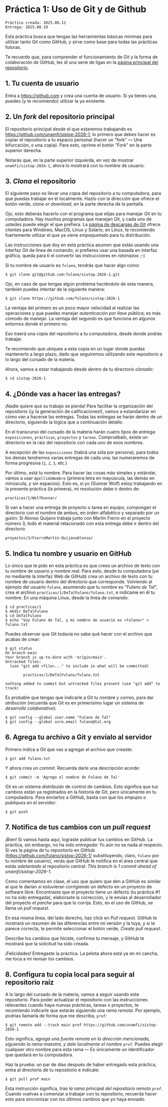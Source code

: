 # Práctica 1: Uso de Git y de Github

    Práctica creada: 2025.08.12
	Entrega: 2025.08.19

Esta práctica busca que tengas las herramientas básicas mínimas para
utilizar tanto Git como GitHub, y sirve como base para todas las
prácticas futuras.

Te recuerdo que, para comprender el funcionamiento de Git y la forma
de colaboración de GitHub, les dí una serie de ligas en la
[página principal del repositorio](https://github.com/unamfi/sistop-2026-1).

## 1. Tu cuenta de usuario

Entra a https://github.com y crea una cuenta de usuario. Si ya tienes
una, puedes (y te recomiendo) utilizar la ya existente.

## 2. Un *fork* del repositorio principal

El repositorio principal desde el que estaremos trabajando es
<https://github.com/unamfi/sistop-2026-1>; lo primero que debes hacer
es copiar el repositorio a tu espacio personal (hacer un "fork" — Una
bifurcación, o una copia). Para esto, oprime el botón "Fork" en la
parte superior derecha.

Notarás que, en la parte superior izquierda, en vez de mostrar
`unamfi/sistop-2026-1`, ahora lo mostrará con tu nombre de usuario.

## 3. *Clona* el repositorio

El siguiente paso es llevar una copia del repositorio a tu
computadora, para que puedas trabajar en él localmente. Hazlo con la
dirección que ofrece el botón verde, *clone or download*, en la parte
derecha de la pantalla.

Ojo, esto deberás hacerlo con el programa que elijas para manejar
*Git* en tu computadora. Hay muchos programas que manejan Git, y cada
uno de ustedes puede elegir el que prefiera. La
[página de descargas de Git](https://git-scm.com/downloads) ofrece
clientes para Windows, MacOS, Linux y Solaris; en Linux, te recomiendo
fuertemente utilizar el que ya viene *empaquetado* para tu
distribución.

Las instrucciones que doy en esta práctica asumen que estás usando una
interfaz Git de línea de comando; si prefieres usar una basada en
interfaz gráfica, queda para tí el convertir las instrucciones en
*ratonazos* ;-)

Si tu nombre de usuario es `fulano`, tendrás que hacer algo como:

    $ git clone git@github.com:fulano/sistop-2026-1.git

Ojo, en caso de que tengas algún problema haciéndolo de esta manera,
también puedes intentar de la siguiente manera:

    $ git clone https://github.com/fulano/sistop-2026-1

La ventaja del primero es un poco mayor velocidad al realizar las
operaciones y que puedes manejar *autenticación por llave pública*; es
más cómodo de manejar. La ventaja del segundo es que funciona en
algunos entornos donde el primero no.

Eso traerá una copia del repositorio a tu computadora, desde donde
podrás trabajar.

Te recomiendo que ubiques a esta copia en un lugar donde puedas
mantenerlo a largo plazo, dado que seguiremos utilizando este
repositorio a lo largo del cursado de la materia.

Ahora, vamos a estar trabajando desde *dentro* de tu directorio
*clonado*:

    $ cd sistop-2026-1

## 4. ¿Dónde vas a hacer las entregas?

¡Nadie quiere que su trabajo se pierda! Para facilitar la organización
del repositorio (¡y la generación de calificaciones!), vamos a
estandarizar en cómo van a hacerse las entregas.  Todas las entregas
se harán dentro de un directorio, siguiendo la lógica que a
continuación detallo.

En el transcurso del cursado de la materia harán cuatro tipos de
entrega: `exposiciones`, `prácticas`, `proyectos` y
`tareas`. Compruébalo, existe un directorio en la raiz del repositorio
con cada uno de esos nombres.

A excepción de las `exposiciones` (habrá una sóla por persona), para
todos los demás tendremos varias entregas de cada una; las numeraremos
de forma progresiva (`1`, `2`, `3`, etc.)

Por último, está tu nombre. Para hacer las cosas más simples y
estándar, vamos a usar `ApellidoNombre` (primera letra en mayúscula,
las demás en minúscula, y sin espacios). Esto es, si yo (Gunnar Wolf)
estoy trabajando en la presente práctica (la primera), mi resolución
debe ir dentro de:

    practicas/1/WolfGunnar/

Si van a hacer una entrega de proyecto o tarea en equipo, compongan el
directorio con el nombre de ambos, en órden alfabético y separado por
un guión: Si Alonso Quijano trabaja junto con Martín Fierro en el
proyecto número 3, todo el material relacionado con esta entrega debe
ir dentro del directorio

    proyectos/3/FierroMartín-QuijanoAlonso/

## 5. Indica tu nombre y usuario en GitHub

Lo único que te pido en esta práctica es que crees un archivo de texto
con tu nombre de usuario y nombre real. Para esto, desde tu
computadora (*ya no* mediante la interfaz Web de GitHub) crea un
archivo de texto con tu nombre de usuario dentro del directorio que
corresponde. Volviendo al ejemplo del usuario `fulano`, asumiendo que
tu nombre es "*Fulano de Tal*", crea el archivo
`practicas/1/DeTalFulano/fulano.txt`, e indícame en él tu nombre. En
una máquina Linux, desde la línea de comando:

    $ cd practicas/1
	$ mkdir DeTalFulano
	$ cd DeTalFulano
    $ echo "Soy Fulano de Tal, y mi nombre de usuario es «fulano»" > fulano.txt

Puedes observar que Git todavía no sabe qué hacer con el archivo que
acabas de crear:

    $ git status
	On branch main
	Your branch is up-to-date with 'origin/main'.
	Untracked files:
	  (use "git add <file>..." to include in what will be committed)

        	practicas/1/DeTalFulano/fulano.txt

    nothing added to commit but untracked files present (use "git add" to track)

Es probable que tengas que indicarle a Git tu nombre y correo, para
dar *atribución* (recuerda que Git es en primerísimo lugar un sistema
de *desarrollo colaborativo*):

    $ git config --global user.name "Fulano de Tal"
	$ git config --global usre.email fulano@tal.org

## 6. Agrega tu archivo a Git y envíalo al servidor

Primero indica a Git que vas a agregar el archivo que creaste:

    $ git add fulano.txt

Y ahora crea un *commit*. Recuerda darle una descripción acorde:

    $ git commit -m 'Agrego el nombre de Fulano de Tal'

Git es un sistema *distribuido* de control de cambios. Esto significa
que tus cambios están ya registrados en la historia de Git, pero
únicamente en tu computadora. Para enviarlos a GitHub, basta con que
los *empujes* o *publiques* en el servidor:

    $ git push

## 7. Notifica de tus cambios con un *pull request*

¡Bien! Si vamos hasta aquí, lograste publicar tus cambios en
GitHub. La práctica, sin embargo, no ha sido *entregada*: Yo aún no se
nada al respecto. Si ves la página de tu repositorio en GitHub
(https://github.com/fulano/sistop-2026-1/ substituyendo, claro,
`fulano` por tu nombre de usuario), verás que GitHub te notifica en el
área central que estás *adelantado* al repositorio central: *This
branch is 1 commit ahead of unamfi/sistop-2026-1*.

Como comentamos en clase, el uso que quiero que den a GitHub es
similar al que le darían si estuvieran corrigiendo un defecto en un
proyecto de software libre: Encontraste que el proyecto tiene un
defecto (tu práctica #1 no ha sido entregada), elaboraste la
corrección, y le envías al desarrollador del proyecto el *parche* para
que lo corrija. Esto, en el uso de GitHub, se llama un *pull request*.

En esa misma línea, del lado derecho, haz click en *Pull
request*. GitHub te mostrará un resumen de las diferencias entre mi
versión y la tuya, y si te parece correcta, te permite seleccionar el
botón verde, *Create pull request*.

Describe los cambios que hiciste, confirma tu mensaje, y GitHub te
mostrará que la solicitud ha sido creada.

¡Felicidades! Entregaste la práctica. La pelota ahora está ya en mi
cancha, me toca a mi revisar los cambios.

## 8. Configura tu copia local para seguir al repositorio raiz

A lo largo del cursado de la materia, vamos a seguir usando este
repositorio. Para poder actualizar el repositorio con las
instrucciones relevantes cuando haya nuevas prácticas, tareas o
proyectos, te recomiendo indicarle que estarás siguiendo una *rama
remota*. Por ejemplo, podrías llamarla de forma que me describa, `prof`:

    $ git remote add --track main prof https://github.com/unamfi/sistop-2026-1

Esto significa, *agrega una fuente remota en la dirección mencionada,
siguiendo la rama maestra, y dale localmente el nombre `prof`*. Puedes
elegir cualquier otro nombre para esta rama — Es únicamente un
identificador que quedará en tu computadora.

Haz la prueba: un par de días después de haber entregado esta
práctica, entra al directorio de tu repositorio e indícale:

    $ git pull prof main

Esta instrucción significa, *trae la rama principal del repositorio
remoto `prof`*. Cuando vuelvas a comenzar a trabajar con tu
repositorio, recuerda hacer esto para sincronizar con los últimos
cambios que yo haya enviado.
